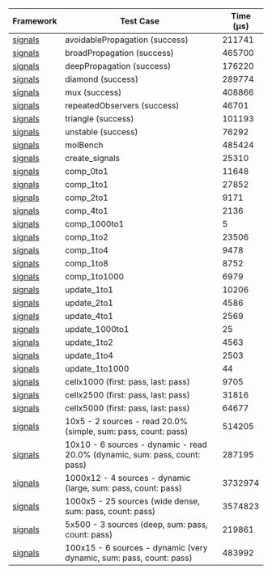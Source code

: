 | Framework | Test Case | Time (μs) |
| --- | --- | --- |
| [signals](https://github.com/rodydavis/signals.dart) | avoidablePropagation (success) | 211741 |
| [signals](https://github.com/rodydavis/signals.dart) | broadPropagation (success) | 465700 |
| [signals](https://github.com/rodydavis/signals.dart) | deepPropagation (success) | 176220 |
| [signals](https://github.com/rodydavis/signals.dart) | diamond (success) | 289774 |
| [signals](https://github.com/rodydavis/signals.dart) | mux (success) | 408866 |
| [signals](https://github.com/rodydavis/signals.dart) | repeatedObservers (success) | 46701 |
| [signals](https://github.com/rodydavis/signals.dart) | triangle (success) | 101193 |
| [signals](https://github.com/rodydavis/signals.dart) | unstable (success) | 76292 |
| [signals](https://github.com/rodydavis/signals.dart) | molBench | 485424 |
| [signals](https://github.com/rodydavis/signals.dart) | create_signals | 25310 |
| [signals](https://github.com/rodydavis/signals.dart) | comp_0to1 | 11648 |
| [signals](https://github.com/rodydavis/signals.dart) | comp_1to1 | 27852 |
| [signals](https://github.com/rodydavis/signals.dart) | comp_2to1 | 9171 |
| [signals](https://github.com/rodydavis/signals.dart) | comp_4to1 | 2136 |
| [signals](https://github.com/rodydavis/signals.dart) | comp_1000to1 | 5 |
| [signals](https://github.com/rodydavis/signals.dart) | comp_1to2 | 23506 |
| [signals](https://github.com/rodydavis/signals.dart) | comp_1to4 | 9478 |
| [signals](https://github.com/rodydavis/signals.dart) | comp_1to8 | 8752 |
| [signals](https://github.com/rodydavis/signals.dart) | comp_1to1000 | 6979 |
| [signals](https://github.com/rodydavis/signals.dart) | update_1to1 | 10206 |
| [signals](https://github.com/rodydavis/signals.dart) | update_2to1 | 4586 |
| [signals](https://github.com/rodydavis/signals.dart) | update_4to1 | 2569 |
| [signals](https://github.com/rodydavis/signals.dart) | update_1000to1 | 25 |
| [signals](https://github.com/rodydavis/signals.dart) | update_1to2 | 4563 |
| [signals](https://github.com/rodydavis/signals.dart) | update_1to4 | 2503 |
| [signals](https://github.com/rodydavis/signals.dart) | update_1to1000 | 44 |
| [signals](https://github.com/rodydavis/signals.dart) | cellx1000 (first: pass, last: pass) | 9705 |
| [signals](https://github.com/rodydavis/signals.dart) | cellx2500 (first: pass, last: pass) | 31816 |
| [signals](https://github.com/rodydavis/signals.dart) | cellx5000 (first: pass, last: pass) | 64677 |
| [signals](https://github.com/rodydavis/signals.dart) | 10x5 - 2 sources - read 20.0% (simple, sum: pass, count: pass) | 514205 |
| [signals](https://github.com/rodydavis/signals.dart) | 10x10 - 6 sources - dynamic - read 20.0% (dynamic, sum: pass, count: pass) | 287195 |
| [signals](https://github.com/rodydavis/signals.dart) | 1000x12 - 4 sources - dynamic (large, sum: pass, count: pass) | 3732974 |
| [signals](https://github.com/rodydavis/signals.dart) | 1000x5 - 25 sources (wide dense, sum: pass, count: pass) | 3574823 |
| [signals](https://github.com/rodydavis/signals.dart) | 5x500 - 3 sources (deep, sum: pass, count: pass) | 219861 |
| [signals](https://github.com/rodydavis/signals.dart) | 100x15 - 6 sources - dynamic (very dynamic, sum: pass, count: pass) | 483992 |
